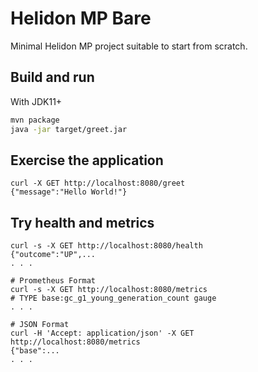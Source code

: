 # Helidon MP Bare

Minimal Helidon MP project suitable to start from scratch.

## Build and run

With JDK11+
```bash
mvn package
java -jar target/greet.jar
```

## Exercise the application

```
curl -X GET http://localhost:8080/greet
{"message":"Hello World!"}
```

## Try health and metrics

```
curl -s -X GET http://localhost:8080/health
{"outcome":"UP",...
. . .

# Prometheus Format
curl -s -X GET http://localhost:8080/metrics
# TYPE base:gc_g1_young_generation_count gauge
. . .

# JSON Format
curl -H 'Accept: application/json' -X GET http://localhost:8080/metrics
{"base":...
. . .
```